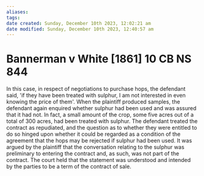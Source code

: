 ```yaml
---
aliases: 
tags: 
date created: Sunday, December 10th 2023, 12:02:21 am
date modified: Sunday, December 10th 2023, 12:40:57 am
---
```


# Bannerman v White [1861] 10 CB NS 844

In this case, in respect of negotiations to purchase hops, the defendant said, 'if they have been treated with sulphur, I am not interested in even knowing the price of them'. When the plaintiff produced samples, the defendant again enquired whether sulphur had been used and was assured that it had not. In fact, a small amount of the crop, some five acres out of a total of 300 acres, had been treated with sulphur. The defendant treated the contract as repudiated, and the question as to whether they were entitled to do so hinged upon whether it could be regarded as a condition of the agreement that the hops may be rejected if sulphur had been used. It was argued by the plaintiff that the conversation relating to the sulphur was preliminary to entering the contract and, as such, was not part of the contract. The court held that the statement was understood and intended by the parties to be a term of the contract of sale.
